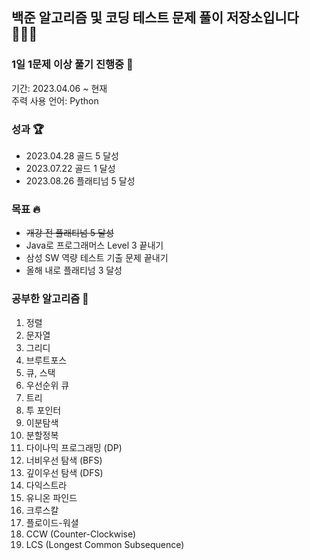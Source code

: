 ## 백준 알고리즘 및 코딩 테스트 문제 풀이 저장소입니다 👨🏻‍💻

### 1일 1문제 이상 풀기 진행중 🌱
기간: 2023.04.06 ~ 현재<br>
주력 사용 언어: Python<br>

### 성과 🏆
- 2023.04.28 골드 5 달성
- 2023.07.22 골드 1 달성
- 2023.08.26 플래티넘 5 달성

### 목표 🔥
- ~~개강 전 플래티넘 5 달성~~
- Java로 프로그래머스 Level 3 끝내기
- 삼성 SW 역량 테스트 기출 문제 끝내기
- 올해 내로 플래티넘 3 달성

### 공부한 알고리즘 🧐
1. 정렬
2. 문자열
3. 그리디
4. 브루트포스
5. 큐, 스택
6. 우선순위 큐
7. 트리
8. 투 포인터
9. 이분탐색
10. 분할정복
11. 다이나믹 프로그래밍 (DP)
12. 너비우선 탐색 (BFS)
13. 깊이우선 탐색 (DFS)
14. 다익스트라
15. 유니온 파인드
16. 크루스칼
17. 플로이드-워셜
18. CCW (Counter-Clockwise)
19. LCS (Longest Common Subsequence) 
